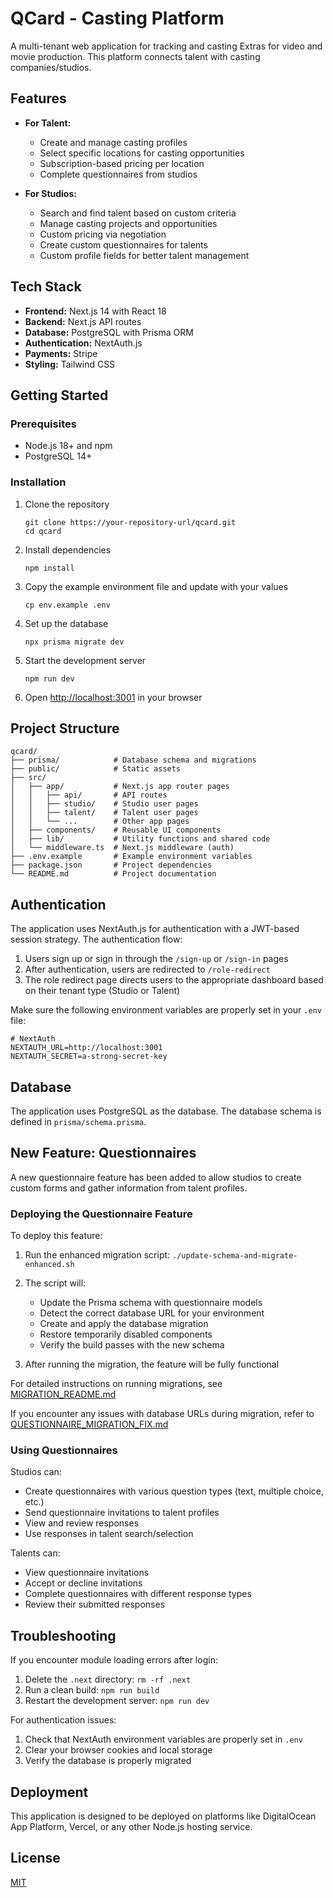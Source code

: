 # QCard - Casting Platform

A multi-tenant web application for tracking and casting Extras for video and movie production. This platform connects talent with casting companies/studios.

## Features

- **For Talent:**
  - Create and manage casting profiles
  - Select specific locations for casting opportunities
  - Subscription-based pricing per location
  - Complete questionnaires from studios
  
- **For Studios:**
  - Search and find talent based on custom criteria
  - Manage casting projects and opportunities
  - Custom pricing via negotiation
  - Create custom questionnaires for talents
  - Custom profile fields for better talent management

## Tech Stack

- **Frontend:** Next.js 14 with React 18
- **Backend:** Next.js API routes
- **Database:** PostgreSQL with Prisma ORM
- **Authentication:** NextAuth.js
- **Payments:** Stripe
- **Styling:** Tailwind CSS

## Getting Started

### Prerequisites

- Node.js 18+ and npm
- PostgreSQL 14+

### Installation

1. Clone the repository
   ```
   git clone https://your-repository-url/qcard.git
   cd qcard
   ```

2. Install dependencies
   ```
   npm install
   ```

3. Copy the example environment file and update with your values
   ```
   cp env.example .env
   ```

4. Set up the database
   ```
   npx prisma migrate dev
   ```

5. Start the development server
   ```
   npm run dev
   ```

6. Open [http://localhost:3001](http://localhost:3001) in your browser

## Project Structure

```
qcard/
├── prisma/            # Database schema and migrations
├── public/            # Static assets
├── src/
│   ├── app/           # Next.js app router pages
│   │   ├── api/       # API routes
│   │   ├── studio/    # Studio user pages
│   │   ├── talent/    # Talent user pages
│   │   └── ...        # Other app pages
│   ├── components/    # Reusable UI components
│   ├── lib/           # Utility functions and shared code
│   └── middleware.ts  # Next.js middleware (auth)
├── .env.example       # Example environment variables
├── package.json       # Project dependencies
└── README.md          # Project documentation
```

## Authentication

The application uses NextAuth.js for authentication with a JWT-based session strategy. The authentication flow:

1. Users sign up or sign in through the `/sign-up` or `/sign-in` pages
2. After authentication, users are redirected to `/role-redirect`
3. The role redirect page directs users to the appropriate dashboard based on their tenant type (Studio or Talent)

Make sure the following environment variables are properly set in your `.env` file:

```
# NextAuth
NEXTAUTH_URL=http://localhost:3001
NEXTAUTH_SECRET=a-strong-secret-key
```

## Database

The application uses PostgreSQL as the database. The database schema is defined in `prisma/schema.prisma`.

## New Feature: Questionnaires

A new questionnaire feature has been added to allow studios to create custom forms and gather information from talent profiles. 

### Deploying the Questionnaire Feature

To deploy this feature:

1. Run the enhanced migration script: `./update-schema-and-migrate-enhanced.sh`
2. The script will:
   - Update the Prisma schema with questionnaire models
   - Detect the correct database URL for your environment
   - Create and apply the database migration
   - Restore temporarily disabled components
   - Verify the build passes with the new schema

3. After running the migration, the feature will be fully functional

For detailed instructions on running migrations, see [MIGRATION_README.md](MIGRATION_README.md)

If you encounter any issues with database URLs during migration, refer to [QUESTIONNAIRE_MIGRATION_FIX.md](QUESTIONNAIRE_MIGRATION_FIX.md)

### Using Questionnaires

Studios can:
- Create questionnaires with various question types (text, multiple choice, etc.)
- Send questionnaire invitations to talent profiles
- View and review responses
- Use responses in talent search/selection

Talents can:
- View questionnaire invitations
- Accept or decline invitations
- Complete questionnaires with different response types
- Review their submitted responses

## Troubleshooting

If you encounter module loading errors after login:
1. Delete the `.next` directory: `rm -rf .next`
2. Run a clean build: `npm run build`
3. Restart the development server: `npm run dev`

For authentication issues:
1. Check that NextAuth environment variables are properly set in `.env`
2. Clear your browser cookies and local storage
3. Verify the database is properly migrated

## Deployment

This application is designed to be deployed on platforms like DigitalOcean App Platform, Vercel, or any other Node.js hosting service.

## License

[MIT](LICENSE)